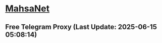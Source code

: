 
# [MahsaNet](https://t.me/mahsa_net)
## Free Telegram Proxy (Last Update: 2025-06-15 05:08:14)

    